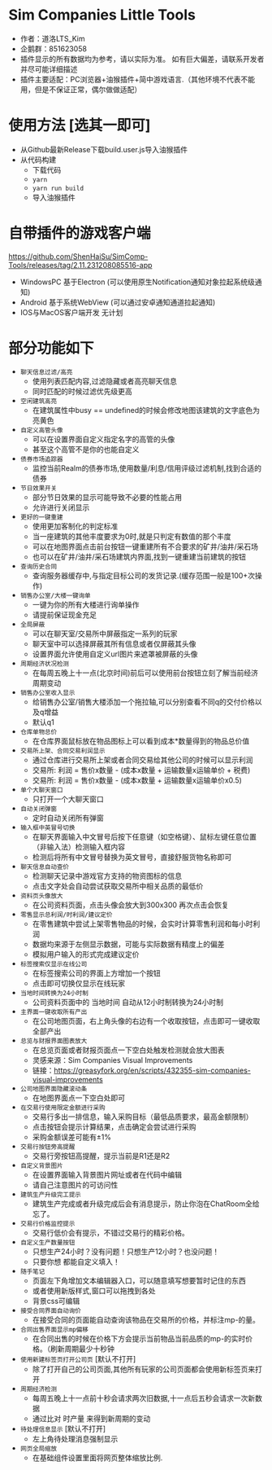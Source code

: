 # Sim Companies Little Tools
 - 作者：道洛LTS_Kim
 - 企鹅群：851623058
 - 插件显示的所有数据均为参考，请以实际为准。 如有巨大偏差，请联系开发者并尽可能详细描述
 - 插件主要适配：PC浏览器+油猴插件+简中游戏语言.（其他环境不代表不能用，但是不保证正常，偶尔做做适配）

# 使用方法 [选其一即可]
- 从Github最新Release下载build.user.js导入油猴插件
- 从代码构建 
  - 下载代码
  - `yarn`
  - `yarn run build`
  - 导入油猴插件

# 自带插件的游戏客户端
https://github.com/ShenHaiSu/SimComp-Tools/releases/tag/2.11.231208085516-app
- WindowsPC 基于Electron (可以使用原生Notification通知对象拉起系统级通知)
- Android 基于系统WebView (可以通过安卓通知通道拉起通知)
- IOS与MacOS客户端开发 无计划

# 部分功能如下
- `聊天信息过滤/高亮`
  - 使用列表匹配内容,过滤隐藏或者高亮聊天信息
  - 同时匹配的时候过滤优先级更高
- `空闲建筑高亮`
  - 在建筑属性中busy == undefined的时候会修改地图该建筑的文字底色为亮黄色
- `自定义高管头像`
  - 可以在设置界面自定义指定名字的高管的头像
  - 甚至这个高管不是你的也能自定义
- `债券市场追踪器`
  - 监控当前Realm的债券市场,使用数量/利息/信用评级过滤机制,找到合适的债券
- `节日效果开关`
  - 部分节日效果的显示可能导致不必要的性能占用
  - 允许进行关闭显示
- `更好的一键重建`
  - 使用更加客制化的判定标准
  - 当一座建筑的其他丰度要求为0时,就是只判定有数值的那个丰度
  - 可以在地图界面点击前台按钮一键重建所有不合要求的矿井/油井/采石场
  - 也可以在矿井/油井/采石场建筑内界面,找到一键重建当前建筑的按钮 
- `查询历史合同`
  - 查询服务器缓存中,与指定目标公司的发货记录.(缓存范围一般是100+次操作)
- `销售办公室/大楼一键询单`
  - 一键为你的所有大楼进行询单操作
  - 请提前保证现金充足
- `全局屏蔽`
  - 可以在聊天室/交易所中屏蔽指定一系列的玩家
  - 聊天室中可以选择屏蔽其所有信息或者仅屏蔽其头像
  - 设置界面允许使用自定义url图片来遮罩被屏蔽的头像
- `周期经济状况检测`
  - 在每周五晚上十一点(北京时间)前后可以使用前台按钮立刻了解当前经济周期变动
- `销售办公室收入显示`
  - 给销售办公室/销售大楼添加一个拖拉轴,可以分别查看不同q的交付价格以及q增益
  - 默认q1
- `仓库单物总价`
  - 在仓库界面鼠标放在物品图标上可以看到成本*数量得到的物品总价值
- `交易所上架、合同交易利润显示`
  - 通过仓库进行交易所上架或者合同交易给其他公司的时候可以显示利润
  - 交易所: 利润 = 售价x数量 - (成本x数量 + 运输数量x运输单价 + 税费)
  - 交易所: 利润 = 售价x数量 - (成本x数量 + 运输数量x运输单价x0.5)
- `单个大聊天窗口`
  - 只打开一个大聊天窗口
- `自动关闭弹窗`
  - 定时自动关闭所有弹窗
- `输入框中英冒号切换`
  - 在聊天界面输入中文冒号后按下任意键（如空格键）、鼠标左键任意位置（非输入法）检测输入框内容
  - 检测后将所有中文冒号替换为英文冒号，直接舒服货物名称即可
- `聊天信息自动查价`
  - 检测聊天记录中游戏官方支持的物资图标的信息
  - 点击文字处会自动尝试获取交易所中相关品质的最低价
- `资料页头像放大`
  - 在公司资料页面，点击头像会放大到300x300 再次点击会恢复
- `零售显示总利润/时利润/建议定价`
  - 在零售建筑中尝试上架零售物品的时候，会实时计算零售利润和每小时利润
  - 数据均来源于左侧显示数据，可能与实际数据有精度上的偏差
  - 模拟用户输入的形式完成建议定价
- `标签搜索仅显示在线公司`
  - 在标签搜索公司的界面上方增加一个按钮
  - 点击即可切换仅显示在线玩家
- `当地时间转换为24小时制`
  - 公司资料页面中的 当地时间 自动从12小时制转换为24小时制
- `主界面一键收取所有产出`
  - 在公司地图页面，右上角头像的右边有一个收取按钮，点击即可一键收取全部产出
- `总览与财报界面图表放大`
  - 在总览页面或者财报页面点一下空白处触发检测就会放大图表
  - 灵感来源：Sim Companies Visual Improvements
  - 链接：https://greasyfork.org/en/scripts/432355-sim-companies-visual-improvements
- `公司地图界面隐藏滚动条`
  - 在地图界面点一下空白处即可
- `在交易行使用限定金额进行采购`
  - 交易行多出一排信息，输入采购目标（最低品质要求，最高金额限制）
  - 点击按钮会提示计算结果，点击确定会尝试进行采购
  - 采购金额误差可能有±1%
- `交易行按钮旁高提醒`
  - 交易行旁按钮高提醒，提示当前是R1还是R2
- `自定义背景图片`
  - 在设置界面输入背景图片网址或者在代码中编辑 
  - 请自己注意图片的可访问性
- `建筑生产升级完工提示`
  - 建筑生产完成或者升级完成后会有消息提示，防止你泡在ChatRoom全给忘了。
- `交易行价格监控提示`
  - 交易行低价会有提示，不错过交易行的精彩价格。
- `自定义生产数量按钮`
  - 只想生产24小时？没有问题！只想生产12小时？也没问题！
  - 只要你想 都能自定义填入！
- `随手笔记`
  - 页面左下角增加文本编辑器入口，可以随意填写想要暂时记住的东西
  - 或者使用新版样式,窗口可以拖拽到各处
  - 背景css可编辑
- `接受合同界面自动询价`
  - 在接受合同的页面能自动查询该物品在交易所的价格，并标注mp-的量。
- `合同出售界面显示mp偏移`
  - 在合同出售的时候在价格下方会提示当前物品当前品质的mp-的实时价格。（刷新周期最少十秒钟
- `使用新建标签页打开公司页` [默认不打开]
  - 除了打开自己的公司页面,其他所有玩家的公司页面都会使用新标签页来打开
- `周期经济检测`
  - 每周五晚上十一点前十秒会请求两次旧数据,十一点后五秒会请求一次新数据
  - 通过比对 时产量 来得到新周期的变动
- `待处理信息显示` [默认不打开]
  - 左上角待处理消息强制显示
- `网页全局缩放` 
  - 在基础组件设置里面将网页整体缩放比例.
